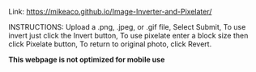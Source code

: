 Link: https://mikeaco.github.io/Image-Inverter-and-Pixelater/

INSTRUCTIONS:
    Upload a .png, .jpeg, or .gif file,
    Select Submit,
    To use invert just click the Invert button,
    To use pixelate enter a block size then click Pixelate button,
    To return to original photo, click Revert.

**This webpage is not optimized for mobile use**

